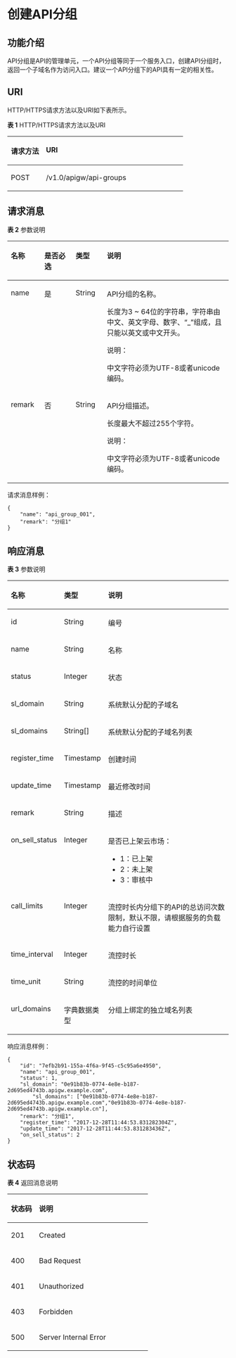 # 创建API分组<a name="apig-zh-api-180713016"></a>

## 功能介绍<a name="section66524352"></a>

API分组是API的管理单元，一个API分组等同于一个服务入口，创建API分组时，返回一个子域名作为访问入口。建议一个API分组下的API具有一定的相关性。

## URI<a name="section61848258"></a>

HTTP/HTTPS请求方法以及URI如下表所示。

**表 1**  HTTP/HTTPS请求方法以及URI

<a name="table27084002"></a>
<table><thead align="left"><tr id="row40355780"><th class="cellrowborder" valign="top" width="20%" id="mcps1.2.3.1.1"><p id="p47592766"><a name="p47592766"></a><a name="p47592766"></a>请求方法</p>
</th>
<th class="cellrowborder" valign="top" width="80%" id="mcps1.2.3.1.2"><p id="p29808828"><a name="p29808828"></a><a name="p29808828"></a>URI</p>
</th>
</tr>
</thead>
<tbody><tr id="row65704871"><td class="cellrowborder" valign="top" width="20%" headers="mcps1.2.3.1.1 "><p id="p20494310"><a name="p20494310"></a><a name="p20494310"></a>POST</p>
</td>
<td class="cellrowborder" valign="top" width="80%" headers="mcps1.2.3.1.2 "><p id="p49426402"><a name="p49426402"></a><a name="p49426402"></a>/v1.0/apigw/api-groups</p>
</td>
</tr>
</tbody>
</table>

## 请求消息<a name="section19763417"></a>

**表 2**  参数说明

<a name="table44115586"></a>
<table><thead align="left"><tr id="row63561487"><th class="cellrowborder" valign="top" width="15.15%" id="mcps1.2.5.1.1"><p id="p48206846"><a name="p48206846"></a><a name="p48206846"></a>名称</p>
</th>
<th class="cellrowborder" valign="top" width="14.14%" id="mcps1.2.5.1.2"><p id="p12440449"><a name="p12440449"></a><a name="p12440449"></a>是否必选</p>
</th>
<th class="cellrowborder" valign="top" width="14.14%" id="mcps1.2.5.1.3"><p id="p1043457"><a name="p1043457"></a><a name="p1043457"></a>类型</p>
</th>
<th class="cellrowborder" valign="top" width="56.57%" id="mcps1.2.5.1.4"><p id="p17411173"><a name="p17411173"></a><a name="p17411173"></a>说明</p>
</th>
</tr>
</thead>
<tbody><tr id="row1018902"><td class="cellrowborder" valign="top" width="15.15%" headers="mcps1.2.5.1.1 "><p id="p15422203"><a name="p15422203"></a><a name="p15422203"></a>name</p>
</td>
<td class="cellrowborder" valign="top" width="14.14%" headers="mcps1.2.5.1.2 "><p id="p41238908"><a name="p41238908"></a><a name="p41238908"></a>是</p>
</td>
<td class="cellrowborder" valign="top" width="14.14%" headers="mcps1.2.5.1.3 "><p id="p52017283"><a name="p52017283"></a><a name="p52017283"></a>String</p>
</td>
<td class="cellrowborder" valign="top" width="56.57%" headers="mcps1.2.5.1.4 "><p id="p52650357"><a name="p52650357"></a><a name="p52650357"></a>API分组的名称。</p>
<p id="p62949411"><a name="p62949411"></a><a name="p62949411"></a>长度为3 ~ 64位的字符串，字符串由中文、英文字母、数字、“_”组成，且只能以英文或中文开头。</p>
<div class="note" id="note451481917153"><a name="note451481917153"></a><a name="note451481917153"></a><span class="notetitle"> 说明： </span><div class="notebody"><p id="p1051512199159"><a name="p1051512199159"></a><a name="p1051512199159"></a>中文字符必须为UTF-8或者unicode编码。</p>
</div></div>
</td>
</tr>
<tr id="row25118534"><td class="cellrowborder" valign="top" width="15.15%" headers="mcps1.2.5.1.1 "><p id="p21335372"><a name="p21335372"></a><a name="p21335372"></a>remark</p>
</td>
<td class="cellrowborder" valign="top" width="14.14%" headers="mcps1.2.5.1.2 "><p id="p50443542"><a name="p50443542"></a><a name="p50443542"></a>否</p>
</td>
<td class="cellrowborder" valign="top" width="14.14%" headers="mcps1.2.5.1.3 "><p id="p59395084"><a name="p59395084"></a><a name="p59395084"></a>String</p>
</td>
<td class="cellrowborder" valign="top" width="56.57%" headers="mcps1.2.5.1.4 "><p id="p46272536"><a name="p46272536"></a><a name="p46272536"></a>API分组描述。</p>
<p id="p44029085"><a name="p44029085"></a><a name="p44029085"></a>长度最大不超过255个字符。</p>
<div class="note" id="note75421401158"><a name="note75421401158"></a><a name="note75421401158"></a><span class="notetitle"> 说明： </span><div class="notebody"><p id="p15545040191512"><a name="p15545040191512"></a><a name="p15545040191512"></a>中文字符必须为UTF-8或者unicode编码。</p>
</div></div>
</td>
</tr>
</tbody>
</table>

请求消息样例：

```
{
	"name": "api_group_001",
	"remark": "分组1"
}
```

## 响应消息<a name="section57332943"></a>

**表 3**  参数说明

<a name="table2803298"></a>
<table><thead align="left"><tr id="row9258659"><th class="cellrowborder" valign="top" width="20.05%" id="mcps1.2.4.1.1"><p id="p11753897"><a name="p11753897"></a><a name="p11753897"></a>名称</p>
</th>
<th class="cellrowborder" valign="top" width="19.950000000000003%" id="mcps1.2.4.1.2"><p id="p12541637"><a name="p12541637"></a><a name="p12541637"></a>类型</p>
</th>
<th class="cellrowborder" valign="top" width="60%" id="mcps1.2.4.1.3"><p id="p9239644"><a name="p9239644"></a><a name="p9239644"></a>说明</p>
</th>
</tr>
</thead>
<tbody><tr id="row10213720"><td class="cellrowborder" valign="top" width="20.05%" headers="mcps1.2.4.1.1 "><p id="p22005025"><a name="p22005025"></a><a name="p22005025"></a>id</p>
</td>
<td class="cellrowborder" valign="top" width="19.950000000000003%" headers="mcps1.2.4.1.2 "><p id="p37576606"><a name="p37576606"></a><a name="p37576606"></a>String</p>
</td>
<td class="cellrowborder" valign="top" width="60%" headers="mcps1.2.4.1.3 "><p id="p23806264"><a name="p23806264"></a><a name="p23806264"></a>编号</p>
</td>
</tr>
<tr id="row12929787"><td class="cellrowborder" valign="top" width="20.05%" headers="mcps1.2.4.1.1 "><p id="p40679818"><a name="p40679818"></a><a name="p40679818"></a>name</p>
</td>
<td class="cellrowborder" valign="top" width="19.950000000000003%" headers="mcps1.2.4.1.2 "><p id="p6730986"><a name="p6730986"></a><a name="p6730986"></a>String</p>
</td>
<td class="cellrowborder" valign="top" width="60%" headers="mcps1.2.4.1.3 "><p id="p8339011"><a name="p8339011"></a><a name="p8339011"></a>名称</p>
</td>
</tr>
<tr id="row7942236"><td class="cellrowborder" valign="top" width="20.05%" headers="mcps1.2.4.1.1 "><p id="p39341340"><a name="p39341340"></a><a name="p39341340"></a>status</p>
</td>
<td class="cellrowborder" valign="top" width="19.950000000000003%" headers="mcps1.2.4.1.2 "><p id="p32531944"><a name="p32531944"></a><a name="p32531944"></a>Integer</p>
</td>
<td class="cellrowborder" valign="top" width="60%" headers="mcps1.2.4.1.3 "><p id="p17841833"><a name="p17841833"></a><a name="p17841833"></a>状态</p>
</td>
</tr>
<tr id="row26358777"><td class="cellrowborder" valign="top" width="20.05%" headers="mcps1.2.4.1.1 "><p id="p54686212"><a name="p54686212"></a><a name="p54686212"></a>sl_domain</p>
</td>
<td class="cellrowborder" valign="top" width="19.950000000000003%" headers="mcps1.2.4.1.2 "><p id="p398200"><a name="p398200"></a><a name="p398200"></a>String</p>
</td>
<td class="cellrowborder" valign="top" width="60%" headers="mcps1.2.4.1.3 "><p id="p32254203"><a name="p32254203"></a><a name="p32254203"></a>系统默认分配的子域名</p>
</td>
</tr>
<tr id="row18727834192412"><td class="cellrowborder" valign="top" width="20.05%" headers="mcps1.2.4.1.1 "><p id="p3727334122410"><a name="p3727334122410"></a><a name="p3727334122410"></a>sl_domains</p>
</td>
<td class="cellrowborder" valign="top" width="19.950000000000003%" headers="mcps1.2.4.1.2 "><p id="p167271034142413"><a name="p167271034142413"></a><a name="p167271034142413"></a>String[]</p>
</td>
<td class="cellrowborder" valign="top" width="60%" headers="mcps1.2.4.1.3 "><p id="p141141744162418"><a name="p141141744162418"></a><a name="p141141744162418"></a>系统默认分配的子域名列表</p>
</td>
</tr>
<tr id="row21852379"><td class="cellrowborder" valign="top" width="20.05%" headers="mcps1.2.4.1.1 "><p id="p25212283"><a name="p25212283"></a><a name="p25212283"></a>register_time</p>
</td>
<td class="cellrowborder" valign="top" width="19.950000000000003%" headers="mcps1.2.4.1.2 "><p id="p28929023"><a name="p28929023"></a><a name="p28929023"></a>Timestamp</p>
</td>
<td class="cellrowborder" valign="top" width="60%" headers="mcps1.2.4.1.3 "><p id="p61549520"><a name="p61549520"></a><a name="p61549520"></a>创建时间</p>
</td>
</tr>
<tr id="row17074768"><td class="cellrowborder" valign="top" width="20.05%" headers="mcps1.2.4.1.1 "><p id="p40878974"><a name="p40878974"></a><a name="p40878974"></a>update_time</p>
</td>
<td class="cellrowborder" valign="top" width="19.950000000000003%" headers="mcps1.2.4.1.2 "><p id="p22862637"><a name="p22862637"></a><a name="p22862637"></a>Timestamp</p>
</td>
<td class="cellrowborder" valign="top" width="60%" headers="mcps1.2.4.1.3 "><p id="p39934341"><a name="p39934341"></a><a name="p39934341"></a>最近修改时间</p>
</td>
</tr>
<tr id="row23864751"><td class="cellrowborder" valign="top" width="20.05%" headers="mcps1.2.4.1.1 "><p id="p53996694"><a name="p53996694"></a><a name="p53996694"></a>remark</p>
</td>
<td class="cellrowborder" valign="top" width="19.950000000000003%" headers="mcps1.2.4.1.2 "><p id="p11656122"><a name="p11656122"></a><a name="p11656122"></a>String</p>
</td>
<td class="cellrowborder" valign="top" width="60%" headers="mcps1.2.4.1.3 "><p id="p4621826"><a name="p4621826"></a><a name="p4621826"></a>描述</p>
</td>
</tr>
<tr id="row19473624"><td class="cellrowborder" valign="top" width="20.05%" headers="mcps1.2.4.1.1 "><p id="p33859681"><a name="p33859681"></a><a name="p33859681"></a>on_sell_status</p>
</td>
<td class="cellrowborder" valign="top" width="19.950000000000003%" headers="mcps1.2.4.1.2 "><p id="p58279602"><a name="p58279602"></a><a name="p58279602"></a>Integer</p>
</td>
<td class="cellrowborder" valign="top" width="60%" headers="mcps1.2.4.1.3 "><p id="p23027316"><a name="p23027316"></a><a name="p23027316"></a>是否已上架云市场：</p>
<a name="ul5919254"></a><a name="ul5919254"></a><ul id="ul5919254"><li>1：已上架</li><li>2：未上架</li><li>3：审核中</li></ul>
</td>
</tr>
<tr id="row168471214124017"><td class="cellrowborder" valign="top" width="20.05%" headers="mcps1.2.4.1.1 "><p id="p63758800"><a name="p63758800"></a><a name="p63758800"></a>call_limits</p>
</td>
<td class="cellrowborder" valign="top" width="19.950000000000003%" headers="mcps1.2.4.1.2 "><p id="p64189201"><a name="p64189201"></a><a name="p64189201"></a>Integer</p>
</td>
<td class="cellrowborder" valign="top" width="60%" headers="mcps1.2.4.1.3 "><p id="p31942831"><a name="p31942831"></a><a name="p31942831"></a>流控时长内分组下的API的总访问次数限制，默认不限，请根据服务的负载能力自行设置</p>
</td>
</tr>
<tr id="row14610754017"><td class="cellrowborder" valign="top" width="20.05%" headers="mcps1.2.4.1.1 "><p id="p66657312"><a name="p66657312"></a><a name="p66657312"></a>time_interval</p>
</td>
<td class="cellrowborder" valign="top" width="19.950000000000003%" headers="mcps1.2.4.1.2 "><p id="p30533155"><a name="p30533155"></a><a name="p30533155"></a>Integer</p>
</td>
<td class="cellrowborder" valign="top" width="60%" headers="mcps1.2.4.1.3 "><p id="p57266528"><a name="p57266528"></a><a name="p57266528"></a>流控时长</p>
</td>
</tr>
<tr id="row2746118401"><td class="cellrowborder" valign="top" width="20.05%" headers="mcps1.2.4.1.1 "><p id="p5585767"><a name="p5585767"></a><a name="p5585767"></a>time_unit</p>
</td>
<td class="cellrowborder" valign="top" width="19.950000000000003%" headers="mcps1.2.4.1.2 "><p id="p49793976"><a name="p49793976"></a><a name="p49793976"></a>String</p>
</td>
<td class="cellrowborder" valign="top" width="60%" headers="mcps1.2.4.1.3 "><p id="p6780221"><a name="p6780221"></a><a name="p6780221"></a>流控的时间单位</p>
</td>
</tr>
<tr id="row984812214017"><td class="cellrowborder" valign="top" width="20.05%" headers="mcps1.2.4.1.1 "><p id="p43834197"><a name="p43834197"></a><a name="p43834197"></a>url_domains</p>
</td>
<td class="cellrowborder" valign="top" width="19.950000000000003%" headers="mcps1.2.4.1.2 "><p id="p60909101"><a name="p60909101"></a><a name="p60909101"></a>字典数据类型</p>
</td>
<td class="cellrowborder" valign="top" width="60%" headers="mcps1.2.4.1.3 "><p id="p34690133"><a name="p34690133"></a><a name="p34690133"></a>分组上绑定的独立域名列表</p>
</td>
</tr>
</tbody>
</table>

响应消息样例：

```
{
	"id": "7efb2b91-155a-4f6a-9f45-c5c95a6e4950",
	"name": "api_group_001",
	"status": 1,
	"sl_domain": "0e91b83b-0774-4e8e-b187-2d695ed4743b.apigw.example.com",
        "sl_domains": ["0e91b83b-0774-4e8e-b187-2d695ed4743b.apigw.example.com","0e91b83b-0774-4e8e-b187-2d695ed4743b.apigw.example.cn"],
	"remark": "分组1",
	"register_time": "2017-12-28T11:44:53.831282304Z",
	"update_time": "2017-12-28T11:44:53.831283436Z",
	"on_sell_status": 2
}
```

## 状态码<a name="section43653029"></a>

**表 4**  返回消息说明

<a name="table61067539"></a>
<table><thead align="left"><tr id="row16541512"><th class="cellrowborder" valign="top" width="20%" id="mcps1.2.3.1.1"><p id="p64794090"><a name="p64794090"></a><a name="p64794090"></a>状态码</p>
</th>
<th class="cellrowborder" valign="top" width="80%" id="mcps1.2.3.1.2"><p id="p13829924"><a name="p13829924"></a><a name="p13829924"></a>说明</p>
</th>
</tr>
</thead>
<tbody><tr id="row46482079"><td class="cellrowborder" valign="top" width="20%" headers="mcps1.2.3.1.1 "><p id="p6952067"><a name="p6952067"></a><a name="p6952067"></a>201</p>
</td>
<td class="cellrowborder" valign="top" width="80%" headers="mcps1.2.3.1.2 "><p id="p73578115452"><a name="p73578115452"></a><a name="p73578115452"></a>Created</p>
</td>
</tr>
<tr id="row34892078"><td class="cellrowborder" valign="top" width="20%" headers="mcps1.2.3.1.1 "><p id="p7686078"><a name="p7686078"></a><a name="p7686078"></a>400</p>
</td>
<td class="cellrowborder" valign="top" width="80%" headers="mcps1.2.3.1.2 "><p id="p48128109554"><a name="p48128109554"></a><a name="p48128109554"></a>Bad Request</p>
</td>
</tr>
<tr id="row33115333"><td class="cellrowborder" valign="top" width="20%" headers="mcps1.2.3.1.1 "><p id="p65096331"><a name="p65096331"></a><a name="p65096331"></a>401</p>
</td>
<td class="cellrowborder" valign="top" width="80%" headers="mcps1.2.3.1.2 "><p id="p9203142078"><a name="p9203142078"></a><a name="p9203142078"></a>Unauthorized</p>
</td>
</tr>
<tr id="row9258873"><td class="cellrowborder" valign="top" width="20%" headers="mcps1.2.3.1.1 "><p id="p11771280"><a name="p11771280"></a><a name="p11771280"></a>403</p>
</td>
<td class="cellrowborder" valign="top" width="80%" headers="mcps1.2.3.1.2 "><p id="p13949586"><a name="p13949586"></a><a name="p13949586"></a>Forbidden</p>
</td>
</tr>
<tr id="row58437416"><td class="cellrowborder" valign="top" width="20%" headers="mcps1.2.3.1.1 "><p id="p35810232"><a name="p35810232"></a><a name="p35810232"></a>500</p>
</td>
<td class="cellrowborder" valign="top" width="80%" headers="mcps1.2.3.1.2 "><p id="p14947689"><a name="p14947689"></a><a name="p14947689"></a>Server Internal Error</p>
</td>
</tr>
</tbody>
</table>

